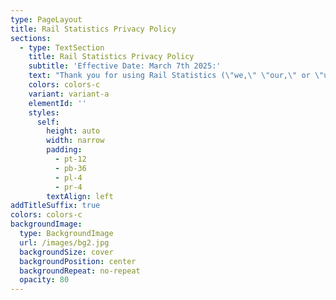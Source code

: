 ```yaml
---
type: PageLayout
title: Rail Statistics Privacy Policy
sections:
  - type: TextSection
    title: Rail Statistics Privacy Policy
    subtitle: 'Effective Date: March 7th 2025:'
    text: "Thank you for using Rail Statistics (\"we,\" \"our,\" or \"us\"). Your privacy is important, and this Privacy Policy explains how your information is collected, used, and protected.\n\n**1. Information Collection:**\n\nDevice Information and Crash Reports:Rail Statistics may collect device-specific data, including device identifiers, operating system versions, and crash reports. This information helps improve app stability and performance.\n\n\n\n**1.1 - Local Data Storage:**\n\nThe app allows you to import data (e.g., station visits and ticket data) from files on your device. All imported data remains solely on your device and is not transmitted or shared externally by the app. However, imported data can appear on your other devices via the widget functionality provided by Apple's ecosystem.\n\n\n\n**2. Payments and In-App Purchases:**\n\nRail Statistics offers in-app purchases managed exclusively by Apple. When you make an in-app purchase, payment transactions are processed directly by Apple. Rail Statistics does not collect, store, or have access to any of your payment details or billing information. Please refer to Apple's Privacy Policy for details about how your payment information is processed and secured:\_<https://www.apple.com/legal/privacy/>\n\n****\n\n**3. Third-Party Services - Google AdMob:**\n\nRail Statistics uses Google AdMob to serve advertisements. When you first launch the app, you will be asked to consent to advertising data collection. This data is securely stored, managed, and processed by Google in compliance with GDPR regulations. For more details, please review Google's privacy policy:[\_https://policies.google.com/privacy]()\n\n\n\n**4. Data Sharing**\n\nRail Statistics does not share, sell, or transmit your data externally, except for the third-party advertising outlined above. All user-generated data imported into the app is stored exclusively on your device(s).\n\n\n\n**5. Children's Privacy**\n\nRail Statistics is not intended for use by individuals under the age of 16. We do not knowingly collect personal information from children under 16. If we become aware of data collected from individuals under 16 without parental consent, we will promptly delete it.\n\n****\n\n**6. Security**\n\nWe are committed to protecting the security of your information. All data imported and stored in the Rail Statistics app remains on-device. However, no method of electronic storage is 100% secure, and while we strive to protect your data, we cannot guarantee its absolute security.\n\n\n\n**7. Changes to this Privacy Policy**\n\nWe may update this Privacy Policy periodically. Any changes will be reflected by revising the \"Effective Date\" above. We encourage you to periodically review this policy to stay informed about how we protect your information.\n\n\n\n**8. Contact Us**\n\nFor any questions or concerns regarding this Privacy Policy, don't hesitate to get in touch with us by email to:\_<railwaysecrets@gmail.com>By using Rail Statistics, you acknowledge and agree to this Privacy Policy.\n"
    colors: colors-c
    variant: variant-a
    elementId: ''
    styles:
      self:
        height: auto
        width: narrow
        padding:
          - pt-12
          - pb-36
          - pl-4
          - pr-4
        textAlign: left
addTitleSuffix: true
colors: colors-c
backgroundImage:
  type: BackgroundImage
  url: /images/bg2.jpg
  backgroundSize: cover
  backgroundPosition: center
  backgroundRepeat: no-repeat
  opacity: 80
---
```

